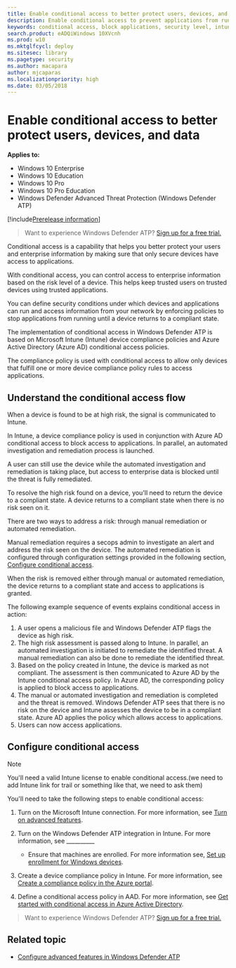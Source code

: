 ```yaml
---
title: Enable conditional access to better protect users, devices, and data
description: Enable conditional access to prevent applications from running if a device is considered at risk and an application is determined to be non-compliant.
keywords: conditional access, block applications, security level, intune,
search.product: eADQiWindows 10XVcnh
ms.prod: w10
ms.mktglfcycl: deploy
ms.sitesec: library
ms.pagetype: security
ms.author: macapara
author: mjcaparas
ms.localizationpriority: high
ms.date: 03/05/2018
---
```


# Enable conditional access to better protect users, devices, and data 

**Applies to:**

- Windows 10 Enterprise
- Windows 10 Education
- Windows 10 Pro
- Windows 10 Pro Education
- Windows Defender Advanced Threat Protection (Windows Defender ATP)

[!include[Prerelease information](prerelease.md)]

>Want to experience Windows Defender ATP? [Sign up for a free trial.](https://www.microsoft.com/en-us/WindowsForBusiness/windows-atp?ocid=docs-wdatp-conditionalaccess-abovefoldlink)

Conditional access is a capability that helps you better protect your users and enterprise information by making sure that only secure devices have access to applications.

With conditional access, you can control access to enterprise information based on the risk level of a device. This helps keep trusted users on trusted devices using trusted applications.

You can define security conditions under which devices and applications can run and access information from your network by enforcing policies to stop applications from running until a device returns to a compliant state. 

The implementation of conditional access in Windows Defender ATP is based on Microsoft Intune (Intune) device compliance policies and Azure Active Directory (Azure AD) conditional access policies. 

The compliance policy is used with conditional access to allow only devices that fulfill one or more device compliance policy rules to access applications. 

## Understand the conditional access flow
When a device is found to be at high risk, the signal is communicated to Intune. 

In Intune, a device compliance policy is used in conjunction with Azure AD conditional access to block access to applications. In parallel,  an automated investigation and remediation process is launched.

 A user can still use the device while the automated investigation and remediation is taking place, but access to enterprise data is blocked until the threat is fully remediated. 


To resolve the high risk found on a device, you'll need to return the device to a compliant state. A device returns to a compliant state when there is no risk seen on it. 

There are two ways to address a risk: through manual remediation or automated remediation. 

Manual remediation requires a secops admin to investigate an alert and address the risk seen on the device. The automated remediation is configured through configuration settings provided in the following section, [Configure conditional access](#configure-conditional-access).

When the risk is removed either through manual or automated remediation, the device returns to a compliant state and access to applications is granted.

The following example sequence of events explains conditional access in action:

1. A user opens a malicious file and Windows Defender ATP flags the device as high risk.
2. The high risk assessment is passed along to Intune. In parallel, an automated investigation is initiated to remediate the identified threat. A manual remediation can also be done to remediate the identified threat.
3. Based on the policy created in Intune, the device is marked as not compliant. The assessment is then communicated to Azure AD by the Intune conditional access policy. In Azure AD, the corresponding policy is applied to block access to applications.
4. The manual or automated investigation and remediation is completed and the threat is removed. Windows Defender ATP sees that there is no risk on the device and Intune assesses the device to be in a compliant state. Azure AD applies the policy which allows access to applications.
5. Users can now access applications.



 ## Configure conditional access
> [!NOTE] 
> You'll need a valid Intune license to enable conditional access.(we need to add Intune link for trail or something like that, we need to ask them)

You'll need to take the following steps to enable conditional access:

1. Turn on the Microsoft Intune connection. For more information, see [Turn on advanced features](advanced-features-windows-defender-advanced-threat-protection.md). 

2. Turn on the Windows Defender ATP integration in Intune. For more information, see __________
 
    - Ensure that machines are enrolled. For more information see, [Set up enrollment for Windows devices](https://docs.microsoft.com/en-us/intune/windows-enroll).

3. Create a device compliance policy in Intune. For more information, see [Create a compliance policy in the Azure portal](https://docs.microsoft.com/en-us/intune/compliance-policy-create-windows#create-a-compliance-policy-in-the-azure-portal).

4. Define a conditional access policy in AAD. For more information, see [Get started with conditional access in Azure Active Directory](https://docs.microsoft.com/en-us/azure/active-directory/active-directory-conditional-access-azure-portal-get-started).

>Want to experience Windows Defender ATP? [Sign up for a free trial.](https://www.microsoft.com/en-us/WindowsForBusiness/windows-atp?ocid=docs-wdatp-conditionalaccess-belowfoldlink)

## Related topic
- [Configure advanced features in Windows Defender ATP](advanced-features-windows-defender-advanced-threat-protection.md)



